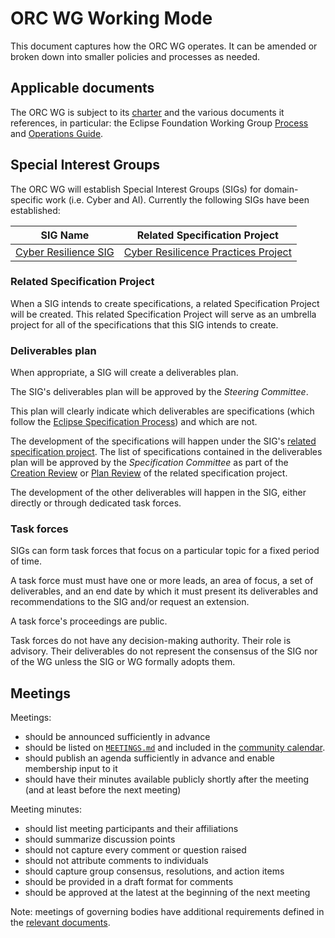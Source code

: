 # ORC WG Working Mode

This document captures how the ORC WG operates. It can be amended or broken down into smaller policies and processes as needed.

## Applicable documents

The ORC WG is subject to its [charter](https://www.eclipse.org/org/workinggroups/open-regulatory-compliance-charter.php) and the various documents it references, in particular: the Eclipse Foundation Working Group [Process](https://www.eclipse.org/org/workinggroups/process.php) and [Operations Guide](https://www.eclipse.org/org/workinggroups/operations.php).

## Special Interest Groups

The ORC WG will establish Special Interest Groups (SIGs) for domain-specific work (i.e. Cyber and AI). Currently the following SIGs have been established:

| SIG Name | Related Specification Project |
| -------- | ----------------------------- |
| [Cyber Resilience SIG](../cyber-resilience-sig/) | [Cyber Resilicence Practices Project](https://projects.eclipse.org/proposals/cyber-resilience-practices) |

### Related Specification Project

When a SIG intends to create specifications, a related Specification Project will be created. This related Specification Project will serve as an umbrella project for all of the specifications that this SIG intends to create.

### Deliverables plan

When appropriate, a SIG will create a deliverables plan.

The SIG's deliverables plan will be approved by the _Steering Committee_.

This plan will clearly indicate which deliverables are specifications (which follow the [Eclipse Specification Process](https://www.eclipse.org/projects/efsp/)) and which are not.

The development of the specifications will happen under the SIG's [related specification project][]. The list of specifications contained in the deliverables plan will be approved by the _Specification Committee_ as part of the [Creation Review](https://www.eclipse.org/projects/efsp/#efsp-reviews-creation) or [Plan Review](https://www.eclipse.org/projects/efsp/#efsp-reviews-plan) of the related specification project.

The development of the other deliverables will happen in the SIG, either directly or through dedicated task forces.

### Task forces

SIGs can form task forces that focus on a particular topic for a fixed period of time.

A task force must must have one or more leads, an area of focus, a set of deliverables, and an end date by which it must present its deliverables and recommendations to the SIG and/or request an extension.

A task force's proceedings are public.

Task forces do not have any decision-making authority. Their role is advisory. Their deliverables do not represent the consensus of the SIG nor of the WG unless the SIG or WG formally adopts them.

## Meetings

Meetings:

- should be announced sufficiently in advance
- should be listed on [`MEETINGS.md`](https://github.com/orcwg/orcwg/blob/main/MEETINGS.md) and included in the [community calendar]([url](https://github.com/orcwg/orcwg?tab=readme-ov-file#get-involved)).
- should publish an agenda sufficiently in advance and enable membership input to it
- should have their minutes available publicly shortly after the meeting (and at least before the next meeting)

Meeting minutes:

- should list meeting participants and their affiliations
- should summarize discussion points
- should not capture every comment or question raised
- should not attribute comments to individuals
- should capture group consensus, resolutions, and action items
- should be provided in a draft format for comments
- should be approved at the latest at the beginning of the next meeting

Note: meetings of governing bodies have additional requirements defined in the [relevant documents](#applicable-documents).

[related specification project]: #related-specification-project
